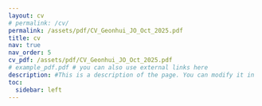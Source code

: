 ```yaml
---
layout: cv
# permalink: /cv/
permalink: /assets/pdf/CV_Geonhui_JO_Oct_2025.pdf
title: cv
nav: true
nav_order: 5
cv_pdf: /assets/pdf/CV_Geonhui_JO_Oct_2025.pdf
# example_pdf.pdf # you can also use external links here
description: #This is a description of the page. You can modify it in '_pages/cv.md'. You can also change or remove the top pdf download button.
toc:
  sidebar: left
---
```


